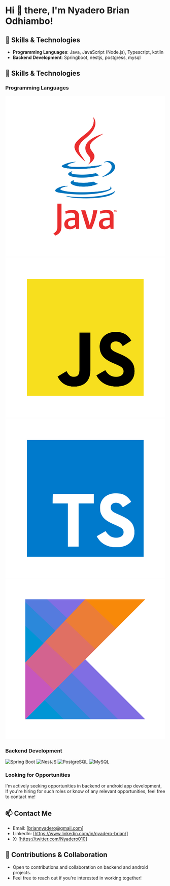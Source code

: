 # Hi 👋 there, I'm Nyadero Brian Odhiambo! 

## 🔧 Skills & Technologies
- **Programming Languages**: Java, JavaScript (Node.js), Typescript, kotlin
- **Backend Development**: Springboot, nestjs, postgress, mysql

## 🔧 Skills & Technologies

### Programming Languages

![Java](https://raw.githubusercontent.com/nyadero/images/main/programming_languages/java.svg) 
![JavaScript](https://raw.githubusercontent.com/nyadero/images/main/programming_languages/javascript.svg)
![TypeScript](https://raw.githubusercontent.com/nyadero/images/main/programming_languages/typescript.svg)
![Kotlin](https://raw.githubusercontent.com/nyadero/images/main/programming_languages/kotlin.svg)

### Backend Development

![Spring Boot](https://raw.githubusercontent.com/nyadero/images/main/backend_technologies/springboot.svg)
![NestJS](https://raw.githubusercontent.com/nyadero/images/main/backend_technologies/nestjs.svg)
![PostgreSQL](https://raw.githubusercontent.com/nyadero/images/main/backend_technologies/postgresql.svg)
![MySQL](https://raw.githubusercontent.com/nyadero/images/main/backend_technologies/mysql.svg)



### Looking for Opportunities
I'm actively seeking opportunities in backend or android app development, If you're hiring for such roles or know of any relevant opportunities, feel free to contact me!

## 📫 Contact Me

- Email: [briannyadero@gmail.com]
- LinkedIn: [https://www.linkedin.com/in/nyadero-brian/]
- X: [https://twitter.com/Nyadero010]

## 🤝 Contributions & Collaboration

- Open to contributions and collaboration on backend and android projects.
- Feel free to reach out if you're interested in working together!

